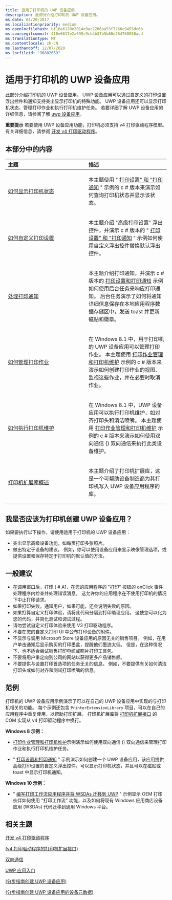 ```yaml
---
title: 适用于打印机的 UWP 设备应用
description: 此部分介绍打印机的 UWP 设备应用。
ms.date: 04/20/2017
ms.localizationpriority: medium
ms.openlocfilehash: bf16a6120e2014e9ac2206aa53f7266c9455dc6b
ms.sourcegitcommit: 418e6617e2a695c9cb4b37b5b60e264760858acd
ms.translationtype: MT
ms.contentlocale: zh-CN
ms.lasthandoff: 12/07/2020
ms.locfileid: "96802659"
---
```

# <a name="uwp-device-apps-for-printers"></a>适用于打印机的 UWP 设备应用


此部分介绍打印机的 UWP 设备应用。 UWP 设备应用可以通过自定义的打印设置浮出控件和通知支持突出显示打印机的特殊功能。 UWP 设备应用还可以显示打印机状态、管理打印作业和执行打印机维护任务。 若要详细了解 UWP 设备应用的详细信息，请参阅了解 [uwp 设备应用](meet-uwp-device-apps.md)。

**重要提示**  若要使用 UWP 设备应用功能，打印机必须支持 v4 打印驱动程序模型。 有关详细信息，请参阅 [开发 v4 打印驱动程序](../print/v4-printer-driver.md)。

 

## <a name="span-idin_this_sectionspanin-this-section"></a><span id="in_this_section"></span>本部分中的内容


<table>
<colgroup>
<col width="50%" />
<col width="50%" />
</colgroup>
<thead>
<tr class="header">
<th align="left">主题</th>
<th align="left">描述</th>
</tr>
</thead>
<tbody>
<tr class="odd">
<td align="left"><p><a href="how-to-display-printer-status.md" data-raw-source="[How to display printer status](how-to-display-printer-status.md)">如何显示打印机状态</a></p></td>
<td align="left"><p>本主题使用 " <a href="https://go.microsoft.com/fwlink/p/?LinkID=242862" data-raw-source="[Print settings and print notifications](https://go.microsoft.com/fwlink/p/?LinkID=242862)">打印设置" 和 "打印通知</a> " 示例的 c # 版本来演示如何查询打印机状态并显示该状态。</p></td>
</tr>
<tr class="even">
<td align="left"><p><a href="how-to-customize-print-settings.md" data-raw-source="[How to customize print settings](how-to-customize-print-settings.md)">如何自定义打印设置</a></p></td>
<td align="left"><p>本主题介绍 "高级打印设置" 浮出控件，并演示 c # 版本的 " <a href="https://go.microsoft.com/fwlink/p/?LinkID=242862" data-raw-source="[Print settings and print notifications](https://go.microsoft.com/fwlink/p/?LinkID=242862)">打印设置" 和 "打印通知</a> " 示例如何使用自定义浮出控件替换默认浮出控件。</p></td>
</tr>
<tr class="odd">
<td align="left"><p><a href="working-with-print-notifications.md" data-raw-source="[Working with print notifications](working-with-print-notifications.md)">处理打印通知</a></p></td>
<td align="left"><p>本主题介绍打印通知，并演示 c # 版本的 <a href="https://go.microsoft.com/fwlink/p/?LinkID=242862" data-raw-source="[Print settings and print notifications](https://go.microsoft.com/fwlink/p/?LinkID=242862)">打印设置和打印通知</a> 示例如何使用后台任务来响应打印通知。 后台任务演示了如何将通知详细信息保存在本地应用程序数据存储区中，发送 toast 并更新磁贴和徽章。</p></td>
</tr>
<tr class="even">
<td align="left"><p><a href="how-to-manage-print-jobs.md" data-raw-source="[How to manage print jobs](how-to-manage-print-jobs.md)">如何管理打印作业</a></p></td>
<td align="left"><p>在 Windows 8.1 中，用于打印机的 UWP 设备应用可以管理打印作业。 本主题使用 <a href="https://go.microsoft.com/fwlink/p/?LinkID=299829" data-raw-source="[Print job management and printer maintenance](https://go.microsoft.com/fwlink/p/?LinkID=299829)">打印作业管理和打印机维护</a> 示例的 c # 版本来演示如何创建打印作业的视图、监视这些作业，并在必要时取消作业。</p></td>
</tr>
<tr class="odd">
<td align="left"><p><a href="how-to-do-printer-maintenance.md" data-raw-source="[How to do printer maintenance](how-to-do-printer-maintenance.md)">如何执行打印机维护</a></p></td>
<td align="left"><p>在 Windows 8.1 中，UWP 设备应用可以执行打印机维护，如对齐打印头和清洁喷嘴。 本主题使用 <a href="https://go.microsoft.com/fwlink/p/?LinkID=299829" data-raw-source="[Print job management and printer maintenance](https://go.microsoft.com/fwlink/p/?LinkID=299829)">打印作业管理和打印机维护</a> 示例的 c # 版本来演示如何使用双向通信 () 双向通信来执行此类设备维护。</p></td>
</tr>
<tr class="even">
<td align="left"><p><a href="printer-extension-library-overview.md" data-raw-source="[Printer extension library overview](printer-extension-library-overview.md)">打印机扩展库概述</a></p></td>
<td align="left"><p>本主题介绍了打印机扩展库，这是一个可帮助设备制造商为其打印机写入 UWP 设备应用程序的库。</p></td>
</tr>
</tbody>
</table>

 

## <a name="span-idshould_i_create_a_windows_store_device_app_for_my_printer_spanspan-idshould_i_create_a_windows_store_device_app_for_my_printer_spanspan-idshould_i_create_a_windows_store_device_app_for_my_printer_spanshould-i-create-a-uwp-device-app-for-my-printer"></a><span id="Should_I_create_a_Windows_Store_device_app_for_my_printer_"></span><span id="should_i_create_a_windows_store_device_app_for_my_printer_"></span><span id="SHOULD_I_CREATE_A_WINDOWS_STORE_DEVICE_APP_FOR_MY_PRINTER_"></span>我是否应该为打印机创建 UWP 设备应用？


如果要执行以下操作，请使用适用于打印机的 UWP 设备应用：

-   突出显示高级设备功能，如每页打印多张照片。
-   做出特定于设备的建议。 例如，你可以使用设备应用来显示映像管理选项，或提供设置和保存特定于打印机的默认值的方法。

## <a name="span-idgeneral_recommendationsspanspan-idgeneral_recommendationsspanspan-idgeneral_recommendationsspangeneral-recommendations"></a><span id="General_recommendations"></span><span id="general_recommendations"></span><span id="GENERAL_RECOMMENDATIONS"></span>一般建议


-   在调用窗口后，打印 ( # A1，在您的应用程序的 "打印" 按钮的 onClick 事件处理程序内检查并处理错误消息。 这允许你的应用程序在不使用打印机的情况下中止打印请求。
-   如果打印失败，通知用户，如果可能，还会说明失败的原因。
-   如果打算自定义打印体验，请将此代码分隔到打印助理应用。 这使您可以化为您的代码，并简化测试和调试过程。
-   请勿尝试自定义打印体验来使用 V3 打印驱动程序。
-   不要在您的自定义打印 UI 中公布打印设备的附件。
-   不显示与调用 Microsoft Store 设备应用的原因无关的销售项目。 例如，在用户单击通知后显示购买的打印墨盒，提醒他们墨迹太低。 但是，在这种情况下，也不适合尝试销售打印电缆或照片打印工具包。
-   不要将用户重定向到公司的网站以获得更多产品销售额。
-   不要提供与设置打印首选项的任务无关的信息。 例如，不要提供有关如何清洁打印头或如何对齐和测试打印喷嘴的信息。

## <a name="span-idsamplesspanspan-idsamplesspanspan-idsamplesspansamples"></a><span id="Samples"></span><span id="samples"></span><span id="SAMPLES"></span>范例


打印机的 UWP 设备应用示例演示了可以在自己的 UWP 设备应用中实现的与打印机相关的功能。 每个示例还包含 `PrinterExtensionLibrary` 项目，可以在自己的应用程序中重复使用，以帮助打印扩展。 打印机扩展库将 [打印机扩展接口](/windows-hardware/drivers/ddi/_print/) 的 COM 实现从 v4 打印驱动程序中换行。


**Windows 8 示例：**

-   [打印作业管理和打印机维护](https://go.microsoft.com/fwlink/p/?LinkID=299829)示例演示如何使用双向通信 () 双向通信来管理打印作业和执行打印机维护任务。

-   " [打印设置和打印通知](https://go.microsoft.com/fwlink/p/?LinkID=242862) " 示例演示如何创建一个 UWP 设备应用，该应用提供高级打印设置的自定义浮出控件，可以显示打印机状态，并且可以在磁贴或 toast 中显示打印机通知。


**Windows 10 示例：**

-   " [编写打印工作流应用程序并将 WSDAs 迁移到 UWP](https://github.com/microsoft/print-oem-samples) " 示例显示 OEM 打印伙伴如何使用 "打印工作流" 功能，以及如何将现有 Windows 应用商店设备应用 (WSDAs) 代码迁移到通用 Windows 平台。

## <a name="span-idrelated_topicsspanrelated-topics"></a><span id="related_topics"></span>相关主题


[开发 v4 打印驱动程序](../print/v4-printer-driver.md)

[ (v4 打印驱动程序的打印机扩展接口) ](/windows-hardware/drivers/ddi/_print/)

[双向通信](../print/bidirectional-communication.md)

[UWP 应用入门](getting-started.md)

[ (分步指南创建 UWP 设备应用) ](step-1--create-a-uwp-device-app.md)

[ (分步指南创建 UWP 设备应用的设备元数据) ](step-2--create-device-metadata.md)

 

